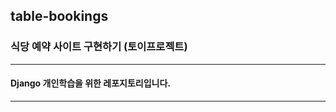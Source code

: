 ## table-bookings

### 식당 예약 사이트 구현하기 (토이프로젝트)

-------------------------

#### Django 개인학습을 위한 레포지토리입니다.

-------------------------
